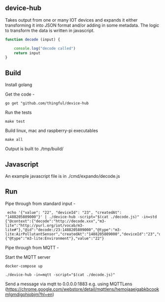 device-hub
-----------

Takes output from one or many IOT devices and expands it either transforming it into JSON format and/or adding in some metadata. 
The logic to transform the data is written in javascript.

```javascript
function decode (input) {

    console.log("decode called")
    return input
}

```

Build
-----

Install golang

Get the code -

```
go get "github.com/thingful/device-hub

```

Run the tests

```
make test
```

Build linux, mac and raspberry-pi executables

```
make all
```

Output is built to ./tmp/build/

Javascript
----------

An example javascript file is in ./cmd/expando/decode.js 


Run
---

Pipe through from standard input -

```
 echo '{"value": "22", "deviceId": "23", "createdAt": "1488205809000"}' | ./device-hub -script="$(cat ./decode.js)" -in=std
{"@context":{"decode":"http://decode.xxx","m3-lite":"http://purl.org/iot/vocab/m3-lite#"},"@id":"decode:/23:1488205809000","@type":"m3-lite:AirPollutantSensor","createdAt":"1488205809000","deviceId":"23","domain":{"@type":"m3-lite:Environment"},"value":"22"}

```

Pipe through from MQTT -

Start the MQTT server

```
docker-compose up
```

```
./device-hub -in=mqtt -script="$(cat ./decode.js)"
```

Send a message via mqtt to 0.0.0.0:1883 e.g. using MQTTLens (https://chrome.google.com/webstore/detail/mqttlens/hemojaaeigabkbcookmlgmdigohjobjm?hl=en)
